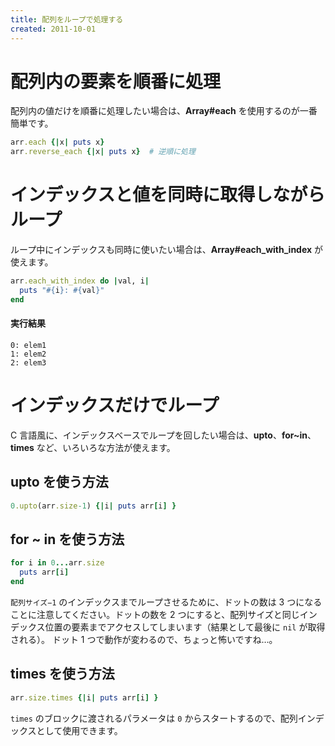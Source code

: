 ```yaml
---
title: 配列をループで処理する
created: 2011-10-01
---
```


配列内の要素を順番に処理
====

配列内の値だけを順番に処理したい場合は、**Array#each** を使用するのが一番簡単です。

```ruby
arr.each {|x| puts x}
arr.reverse_each {|x| puts x}  # 逆順に処理
```


インデックスと値を同時に取得しながらループ
====

ループ中にインデックスも同時に使いたい場合は、**Array#each_with_index** が使えます。

```ruby
arr.each_with_index do |val, i|
  puts "#{i}: #{val}"
end
```

#### 実行結果
```
0: elem1
1: elem2
2: elem3
```


インデックスだけでループ
====

C 言語風に、インデックスベースでループを回したい場合は、**upto**、**for~in**、**times** など、いろいろな方法が使えます。

upto を使う方法
----
```ruby
0.upto(arr.size-1) {|i| puts arr[i] }
```

for ~ in を使う方法
----

```ruby
for i in 0...arr.size
  puts arr[i]
end
```

`配列サイズ−1` のインデックスまでループさせるために、ドットの数は 3 つになることに注意してください。ドットの数を 2 つにすると、配列サイズと同じインデックス位置の要素までアクセスしてしまいます（結果として最後に `nil` が取得される）。
ドット 1 つで動作が変わるので、ちょっと怖いですね…。

times を使う方法
---

```ruby
arr.size.times {|i| puts arr[i] }
```

`times` のブロックに渡されるパラメータは `0` からスタートするので、配列インデックスとして使用できます。


